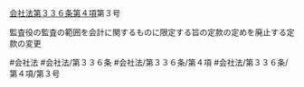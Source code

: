 [会社法第３３６条第４項](会社法＿＿＿＿第３３６条第４項)第３号

監査役の監査の範囲を会計に関するものに限定する旨の定款の定めを廃止する定款の変更


#会社法
#会社法/第３３６条
#会社法/第３３６条/第４項
#会社法/第３３６条/第４項/第３号
